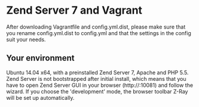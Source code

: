 Zend Server 7 and Vagrant
=========

After downloading Vagrantfile and config.yml.dist, please make sure that you rename config.yml.dist to config.yml and that the settings in the config suit your needs.

Your environment
----------------
Ubuntu 14.04 x64, with a preinstalled Zend Server 7, Apache and PHP 5.5.
Zend Server is not bootstrapped after initial install, which means that you have to open Zend Server GUI in your browser (http://<your-vm-ip>:10081) and follow the wizard. If you choose the 'development' mode, the browser toolbar Z-Ray will be set up automatically.

